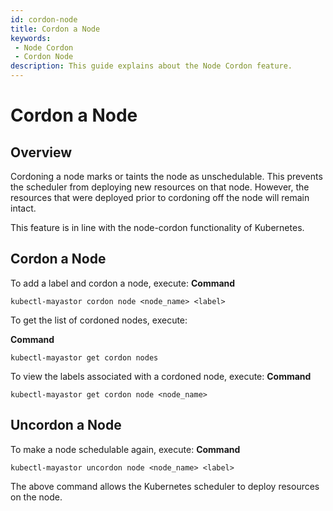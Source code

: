```yaml
---
id: cordon-node
title: Cordon a Node
keywords:
 - Node Cordon
 - Cordon Node
description: This guide explains about the Node Cordon feature.
---
```


# Cordon a Node

## Overview

Cordoning a node marks or taints the node as unschedulable. This prevents the scheduler from deploying new resources on that node. However, the resources that were deployed prior to cordoning off the node will remain intact.

This feature is in line with the node-cordon functionality of Kubernetes.

## Cordon a Node

To add a label and cordon a node, execute:
**Command**
```
kubectl-mayastor cordon node <node_name> <label>
```

To get the list of cordoned nodes, execute:

**Command**
```
kubectl-mayastor get cordon nodes
```

To view the labels associated with a cordoned node, execute:
**Command**
```
kubectl-mayastor get cordon node <node_name>
```

## Uncordon a Node

To make a node schedulable again, execute:
**Command**
```
kubectl-mayastor uncordon node <node_name> <label>
```

The above command allows the Kubernetes scheduler to deploy resources on the node.